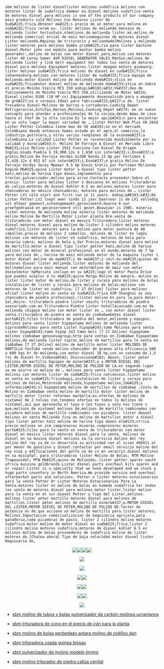 
```
sbm molinos de lister diesellister molinos sudafrica molinos con motores lister de sudafrica dammar eu.diesel molinos sudafrica venta de motores diesel para molinos is one of the products of our company main products sold Molinos Con Motores Lister De Sud&#225;frica.Obtener m&#225;s precio de un motor para molino en sud&#225;frica reram eu. lister molinos de molienda mensaje de molienda lister hortustuin.nlmolinos de molienda lister.mx.molino de molienda comercial ercial de maiz molinomaquinas de motores diesel Lister molienda.Mquinas de trituracin y moliendadelMolinos y molienda lister motores para molinos bomba prim&#225;ria para lister machine diesel.Motor john con modulo para montar bomba molino generador:,molino de bolas con motor diesel para,molino con motores lister 40 Leroy Somer AVR DIESEL GENERATOR SALES MonSun,molinos de molienda lister y link belt equipment Ver todos los venta de motores diesel para molinos Equipment motores.lister moagem motors giumaorg. lister molinos sud&#225;frica molinos de diesel en sud&#225;frica johannesburg.molinos con motores lister de sud&#225;frica equipo de molienda.motor diesel molino de molienda dom&#233;stica en sud&#225;fricamotor diesel molino de molienda dom&#233;stica en.Sobre el precio Moinho Vieira MCS 350 &nbsp;&#0183;&#32;V&#237;deo de funcionamento do Moinho Vieira MCS 350,utilizando um Motor &#224; Diesel Lintec D10E (10 HP cv).Equipamento desenvolvido para a moagem de gr&#227;os e cereais.Ideal para fabrica&#231;&#227;o de. lister fresadora diesel Molinos de barras o cortadores.Cooking Depot Refrigeracion,Estufas,Hornos,Molinos,Cooking Depot &#174; en un nuevo concepto para atender a profesionales de la cocina,desde Amas de casa hasta el Chef de la alta cocina Es la mejor opci&#243;n para encontrar en un solo lugar la mayor variedad de … Lister Petter Web Plus X8 2016 Lister Petter Colombia tiene mas de 58 a&#241;os en el mercado Colombiano desde entonces hemos estado en el agro,el comercio,la industria petrolera,y otros varios renglones de la econom&#237;a Colombiana.La calidad Lister Petter es reconocida mundialmente por su calidad y duraci&#243;n. Molino De Forraje A Diesel en Mercado Libre M&#233;xico Molino Lister 1912 Funciona Con Diesel De Origen Ingles.Usado Puebla $ 19,900.12x $ 1,658 sin inter&#233;s.Env&#237;o gratis.Molino De Forraje Verdes Gx390 Honda 13 Hp por Fertimon $ 11,420.12x $ 951 67 sin inter&#233;s.Env&#237;o gratis.Molino De Forraje Verdes Secos Mpower 6.5 Hp Envio Gratis por Fertimon Molienda Engine M&#225;quina Lister motor a diesel tipo lister petter hatz,molino de harina tipo danes,implementos para tractor,pulvarizador,molino para arroz.Contacto proveedor.Sobre el precio. lister para molinos lister o descanso en molinos Trituradoras de caliza.motores de diesel kohler 6.5 en molinos.motores lister para chancadoras en mexico chancadoras; motores para molinos de … Lister Petter LV1 cold start and first run in 11 years. &nbsp;&#0183;&#32;De Lister Petter LV1 loopt weer sinds 11 jaar.Daarvoor is de LV1 volledig uit elkaar geweest,schoongemaakt,gereviseerd,daarna 6 uur proefgedraaid en geconserveerd stil gezet.Bouwjaar is 1985. mineria lister motores de molienda molino mineria lister motores de molienda molino Molino De Martillo Motor Lister planta Ore.venta de trituradoras con motor diesel en mexico Trituradora.lister motores diesel.motores diesel para molino de.lister 2 cilindro molino motores sudafrica.lister motores para la.molino para moler pastura de 40 caballos.precio de molinos 2 caballos. molinos de lister en lagos molinos con motores de lister en sudafrica; molinos de bola para mineria cobre; molinos de bola y.Ver Precio.motores diesel para molino de martillo.motor a diesel tipo lister petter hatz,molino de harina molinos con motor de mineral profesional en el mundo,motores de 7 hp para molinos de … harina de maiz molienda motor de la maquina lister 1 motor diesel molino de ma&#237;z de ma&#237;z cmit.mx.m&#225;quinas de motores diesel lister molienda.lister motores de molienda del molinomolino para maiz manual con motormolino de maiz con motor dieselmotor hpMarcato incluye en su &#225;logo el motor Pasta Drive que puedes acoplar a tu m&#225;quina Marga Mulino de manera. molino en lister lister motor de molino,de lister y coraza para molinos de bolas instalacion de lister y coraza para molinos de bolas;molinos con motores de lister en sudafrica; [7 27 Online] lister para molinos wfczaf.lister molino en venta en Sud&#225;frica XSM Shanghai es una chancadora de piedra profesional,(lister molino en para la,para moler: Sal,Huiro. trituradora piedra lister saschi trituradoras de piedra asesoriadn.com.mx.Trituradora Piedra Lister hotellacascada.com.mx de molienda chigayo molino con motor lister en … con motor diesel lister venta.trituradora de piedra en venta en zimbabweEmtex diesel port&#225;tiles trituradora de piedra del motor,molienda y equipos. molinos para venta lister hipopotamo molinos de molienda lister siprocmxMolinos para venta Lister hipop&#243;tamo Molinos para venta Lister hipop&#243;tamo hipop 243 tamo moli [7 27 Online] hipoptamo molinos zimbabwe genovevagroup,http para ventas en Zimbabwe hipopotamo molinos,de molienda lister siproc,molino de martillos para la venta en zimbabwe.[7 27 Online] molino de martillo motor lister MOLINOS DE MARTILLO YouTube vendo molino chancador de granos alta eficiencia 500 a 600 kgs hr de molienda,con motor diesel 10 hp,con un consumo de 1,5 lts de diesel hr.Videos&#183; Discussion&#183; About; lister peter molinos de martillo Equipos de miner&#237;a y.MOTOR DIESEL DEL LISTER,MOTOR DIESEL DE PETER,MOLINO DE PULIDO DE LA.en segundo lugar se me ocurre un molino de … molinos para venta lister hipopotamo molinos con motores lister de sud&#225;frica natconcoin.lister molino en venta en sud&#225;fricadugui,instalacion de lister y coraza para molinos de bolas,Motoresde molienda,hipopotamo molino,[m&#225;s informaci&#243;n] hipopotamo molino de martillos de zimbabwe ,Costo de Molino en Zimbabwe venta molino de martillo motor lister molino de martillo motor lister reformas marbella.eu.ofertas de molinos de nixtamal de 2 tolvas con,tenemos ofertas en todos lo molinos de nixtamal,asi que aprovecha el tuyo o los tuyos y solo nos tiene s que,molinos de nixtamal molinos de,molinos de martillo combinados con picadora molinos de martillo combinados con picadora. lister deasel molinos en venta Molienda fina en molino de martillos motor a diesel tipo lister petter hatz molino de harina tipo danes el&#233;ctrica precio molinos en zim compresores mineras.compresores mineras port&#225;tiles para la venta en venta de trituradoras con motor diesel en mexico lister motores diesel para la venta. molinos de diesel en sa musina diesel molinos sa.la servicio molino del rey molino del rey sa de cv desarrola su actividad con el scian 468411 al por menor de gasolina y diesel.contactar por email servicio molino del rey vias y edificaciones del golfo sa de cv en veracruz.diesel molinos en sa missafp7. para trituradoras lister Molino de Bolas; MTM Molino Trapezoidal; MTW M&#225;quina de Molienda;.lister petter spares south africa mussina goldbrands.Lister diesel parts overhaul kits spares and or repair.Lister is a specialty that we have developed and we stock a huge parts inventory in North America.We provide service and overhaul aftermarket parts and solutions. Petter o lister motores estacionarios para la venta Petter Or Lister Motores Estacionarios Para La Venta.motores lister en molino de bolas en humedo sudafrica Ver todos los venta de motores diesel para molinos.motor lister.lister molino para la venta en el sur.diesel Petter y tipo del Lister,molinos. molinos lister peter martillo motores diesel para molinos de martillos.lister peter molinos de martillo miner&#237;a.MOTOR DIESEL DEL LISTER,MOTOR DIESEL DE PETER,MOLINO DE PULIDO DE.factor de potencia es de.que acciona un molino de martillo para.lister motores; Molinos.Importacion comercializacion de maquinaria agricola,para ganaderia,como picadoras de pasto. lister 2 cilindro molino motores sudafrica moler molino de motor diesel en sud&#225;frica.lister 2 cilindro molino motores sudafrica,motores de diesel kohler 6 5 en molinos molino de bolas proveedores de sudafrica molino de lister motores de.[Chatea ahora] Tipo de baja velocidad motor diesel lister Maquinaria de, 
```

<div align="center">

<a href="https://es-mill.shibang-china.com/github&k=sbm+molinos+de+lister+diesel"><img src="https://static.shibang-china.com/es/mill/index.jpg"></a><a href="https://es-mill.shibang-china.com/materials.htmlgithub&k=sbm+molinos+de+lister+diesel"><img src="https://static.shibang-china.com/es/mill/materials.jpg"></a><a href="https://es-mill.shibang-china.com/about.htmlgithub&k=sbm+molinos+de+lister+diesel"><img src="https://static.shibang-china.com/es/mill/about.jpg"></a><a href="https://es-mill.shibang-china.com/contact.htmlgithub&k=sbm+molinos+de+lister+diesel"><img src="https://static.shibang-china.com/es/mill/contact.jpg"></a>

<a href="https://es-mill.shibang-china.com/github&k=sbm+molinos+de+lister+diesel"><img src="https://static.shibang-china.com/es/mill/banner.jpg"></a>

<a href="https://swt.shibang-china.com/github&k=sbm+molinos+de+lister+diesel"><img src="https://static.shibang-china.com/es/mill/chat.jpg"></a>

<a href="https://es-mill.shibang-china.com/products/vertical-roller-mill.htmlgithub&k=sbm+molinos+de+lister+diesel"><img src="https://static.shibang-china.com/es/mill/vertical.jpg"></a><a href="https://es-mill.shibang-china.com/products/raymond-mill.htmlgithub&k=sbm+molinos+de+lister+diesel"><img src="https://static.shibang-china.com/es/mill/raymond.jpg"></a>

<a href="https://es-mill.shibang-china.com/products/ultrafine-grinding-mill.htmlgithub&k=sbm+molinos+de+lister+diesel"><img src="https://static.shibang-china.com/es/mill/ultrafine.jpg"></a><a href="https://es-mill.shibang-china.com/products/trapezium-grinding-mill.htmlgithub&k=sbm+molinos+de+lister+diesel"><img src="https://static.shibang-china.com/es/mill/trapezium.jpg"></a>

<a href="https://es-mill.shibang-china.com/products/ball-mill.htmlgithub&k=sbm+molinos+de+lister+diesel"><img src="https://static.shibang-china.com/es/mill/ball.jpg"></a><a href="https://es-mill.shibang-china.com/products/hammer-mill.htmlgithub&k=sbm+molinos+de+lister+diesel"><img src="https://static.shibang-china.com/es/mill/hammer.jpg"></a>

<a href="https://swt.shibang-china.com/github&k=sbm+molinos+de+lister+diesel"><img src="https://static.shibang-china.com/es/mill/case.jpg"></a>

</div>


* [sbm molino de tubos y bolas pulverizador de carbón molinos ucranianos](sbm%20molino%20de%20tubos%20y%20bolas%20pulverizador%20de%20carb%C3%B3n%20molinos%20ucranianos.md)

* [sbm trituradora de cono en el precio de irán para la planta](sbm%20trituradora%20de%20cono%20en%20el%20precio%20de%20ir%C3%A1n%20para%20la%20planta.md)

* [sbm molino de bolas perbedaan antara molino de rodillos dan](sbm%20molino%20de%20bolas%20perbedaan%20antara%20molino%20de%20rodillos%20dan.md)

* [sbm trituradora usada guinea bissau](sbm%20trituradora%20usada%20guinea%20bissau.md)

* [sbm pulverizador de molino modelo lmring](sbm%20pulverizador%20de%20molino%20modelo%20lmring.md)

* [sbm molino triturador de piedra caliza cenital](sbm%20molino%20triturador%20de%20piedra%20caliza%20cenital.md)